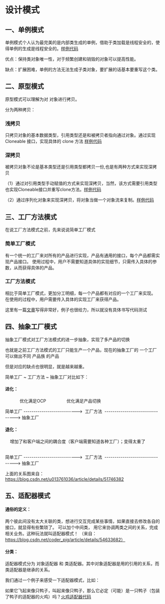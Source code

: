 # 设计模式

## 一、单例模式
单例模式个人认为最完美的是内部类生成的单例，借助于类加载是线程安全的，使得单例的生成是线程安全的。[样例代码](https://github.com/linweijiang/DesignPatterns/blob/master/src/main/java/com/lwj/basis/designpatterns/single/SingletonInnerClass.java)

优点：保持类对象唯一性，对于频繁创建和销毁的对象可以提高性能。

缺点：扩展困难，单例的方法无法生成子类对象，要扩展的话基本要重写这个类。

## 二、原型模式
原型模式可以理解为对 对象进行拷贝。

分为两种拷贝：

### 浅拷贝

  只拷贝对象的基本数据类型，引用类型还是和被拷贝者指向通过对象。通过实现 Cloneable 接口，实现具体的 clone 方法 [样例代码](https://github.com/linweijiang/DesignPatterns/tree/master/src/main/java/com/lwj/basis/designpatterns/prototype/shallow/)

### 深拷贝

  被拷贝对象不论是基本类型还是引用类型都拷贝一份,也是有两种方式来实现深拷贝

（1）通过对引用类型手动赋值的方式来实现深拷贝，当然，该方式需要引用类型也实现Cloneable接口并重写clone方法。[样例代码](https://github.com/linweijiang/DesignPatterns/tree/master/src/main/java/com/lwj/basis/designpatterns/prototype/deep/copy/)

（2）通过序列化对象来实现深拷贝，将对象当做一个对象流来复制。[样例代码](https://github.com/linweijiang/DesignPatterns/tree/master/src/main/java/com/lwj/basis/designpatterns/prototype/deep/serializable/)

## 三、工厂方法模式

在说工厂方法模式之前，先来说说简单工厂模式

### 简单工厂模式

有一个统一的工厂来对所有的产品进行实现，产品有通用的接口，每个产品都需实现产品接口。
使用过程中，用户不需要知道具体的实现细节，只需传入具体的参数，从而获得具体的产品。

### 工厂方法模式

相比于简单工厂模式，更加分工明细，每一个产品都有对应的一个工厂来实现。
在使用的过程中，用户需要传入具体的实现工厂来获得产品。

这里有一篇[文章](https://blog.csdn.net/coder_pig/article/details/54601954)写得非常好，例子也很给力，所以就没有具体书写代码测试

## 四、抽象工厂模式

抽象工厂模式对工厂方法模式的进一步抽象，实现了多产品的切换

也就是之前工厂方法模式的工厂只能生产一个产品，现在的抽象工厂的 一个工厂可以做出不同 产品族 的产品

但是对应的缺点也很明显，就是越来越重。

简单工厂 ~ 工厂方法 ~ 抽象工厂对比如下：

#### 进化：

            优化满足OCP                                   优化满足产品切换

简单工厂 --------------------------->  工厂方法  --------------------------------> 抽象工厂



#### 退化：

    增加了和客户端之间的耦合度（客户端需要知道各种工厂）；变得太重了                                    

简单工厂 --------------------------->  工厂方法  --------------------------------> 抽象工厂

上面的关系图来自：https://blog.csdn.net/u013761036/article/details/51746382

## 五、适配器模式

#### 通俗的定义：

两个彼此间没有太大关联的类，想进行交互完成某些事情，如果直接去修改各自的接口，就显得有些繁琐了。
可以加个中间类， 用它来协调两类之间的关系，完成相关业务。这种玩法就叫适配器模式！
（来自：https://blog.csdn.net/coder_pig/article/details/54633682）

#### 分类：

适配器模式分为 对象适配器 和 类适配器。其中对象适配器是用的引用的关系，而类适配器是继承的关系。

我们通过一个例子来感受一下适配器模式，比如：

如果它飞起来像只鸭子，叫起来像只鸭子，那么它必定（可能）是一只鸭子（包装了鸭子的适配器的火鸡）吗？[火鸡适配器代码](https://github.com/linweijiang/DesignPatterns/tree/master/src/main/java/com/lwj/basis/designpatterns/adaptor/AdaptorTest.java)